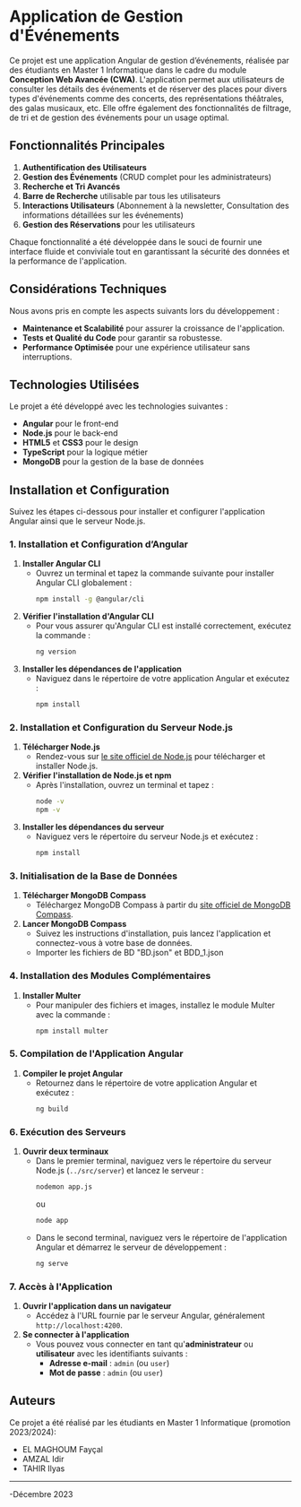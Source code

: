 # Application de Gestion d'Événements

Ce projet est une application Angular de gestion d’événements, réalisée par des étudiants en Master 1 Informatique dans le cadre du module **Conception Web Avancée (CWA)**. L'application permet aux utilisateurs de consulter les détails des événements et de réserver des places pour divers types d'événements comme des concerts, des représentations théâtrales, des galas musicaux, etc. Elle offre également des fonctionnalités de filtrage, de tri et de gestion des événements pour un usage optimal.

## Fonctionnalités Principales

1. **Authentification des Utilisateurs**
2. **Gestion des Événements** (CRUD complet pour les administrateurs)
3. **Recherche et Tri Avancés**
4. **Barre de Recherche** utilisable par tous les utilisateurs
5. **Interactions Utilisateurs** (Abonnement à la newsletter, Consultation des informations détaillées sur les événements)
6. **Gestion des Réservations** pour les utilisateurs

Chaque fonctionnalité a été développée dans le souci de fournir une interface fluide et conviviale tout en garantissant la sécurité des données et la performance de l'application.

## Considérations Techniques

Nous avons pris en compte les aspects suivants lors du développement :
- **Maintenance et Scalabilité** pour assurer la croissance de l'application.
- **Tests et Qualité du Code** pour garantir sa robustesse.
- **Performance Optimisée** pour une expérience utilisateur sans interruptions.

## Technologies Utilisées

Le projet a été développé avec les technologies suivantes :
- **Angular** pour le front-end
- **Node.js** pour le back-end
- **HTML5** et **CSS3** pour le design
- **TypeScript** pour la logique métier
- **MongoDB** pour la gestion de la base de données

## Installation et Configuration

Suivez les étapes ci-dessous pour installer et configurer l'application Angular ainsi que le serveur Node.js.

### 1. Installation et Configuration d’Angular

1. **Installer Angular CLI**
   - Ouvrez un terminal et tapez la commande suivante pour installer Angular CLI globalement :
     ```bash
     npm install -g @angular/cli
     ```
2. **Vérifier l'installation d'Angular CLI**
   - Pour vous assurer qu'Angular CLI est installé correctement, exécutez la commande :
     ```bash
     ng version
     ```
3. **Installer les dépendances de l'application**
   - Naviguez dans le répertoire de votre application Angular et exécutez :
     ```bash
     npm install
     ```

### 2. Installation et Configuration du Serveur Node.js

1. **Télécharger Node.js**
   - Rendez-vous sur [le site officiel de Node.js](https://nodejs.org/) pour télécharger et installer Node.js.
2. **Vérifier l'installation de Node.js et npm**
   - Après l'installation, ouvrez un terminal et tapez :
     ```bash
     node -v
     npm -v
     ```
3. **Installer les dépendances du serveur**
   - Naviguez vers le répertoire du serveur Node.js et exécutez :
     ```bash
     npm install
     ```

### 3. Initialisation de la Base de Données

1. **Télécharger MongoDB Compass**
   - Téléchargez MongoDB Compass à partir du [site officiel de MongoDB Compass](https://www.mongodb.com/products/compass).
2. **Lancer MongoDB Compass**
   - Suivez les instructions d'installation, puis lancez l'application et connectez-vous à votre base de données.
   - Importer les fichiers de BD "BD.json" et BDD_1.json

### 4. Installation des Modules Complémentaires

1. **Installer Multer**
   - Pour manipuler des fichiers et images, installez le module Multer avec la commande :
     ```bash
     npm install multer
     ```

### 5. Compilation de l'Application Angular

1. **Compiler le projet Angular**
   - Retournez dans le répertoire de votre application Angular et exécutez :
     ```bash
     ng build
     ```

### 6. Exécution des Serveurs

1. **Ouvrir deux terminaux**
   - Dans le premier terminal, naviguez vers le répertoire du serveur Node.js (`../src/server`) et lancez le serveur :
     ```bash
     nodemon app.js
     ```
     ou
     ```bash
     node app
     ```
   - Dans le second terminal, naviguez vers le répertoire de l'application Angular et démarrez le serveur de développement :
     ```bash
     ng serve
     ```

### 7. Accès à l'Application

1. **Ouvrir l'application dans un navigateur**
   - Accédez à l'URL fournie par le serveur Angular, généralement `http://localhost:4200`.
2. **Se connecter à l'application**
   - Vous pouvez vous connecter en tant qu'**administrateur** ou **utilisateur** avec les identifiants suivants :
     - **Adresse e-mail** : `admin` (ou `user`)
     - **Mot de passe** : `admin` (ou `user`)


## Auteurs

Ce projet a été réalisé par les étudiants en Master 1 Informatique (promotion 2023/2024):
- EL MAGHOUM Fayçal
- AMZAL Idir
- TAHIR Ilyas
---

‎-Décembre ‎2023
